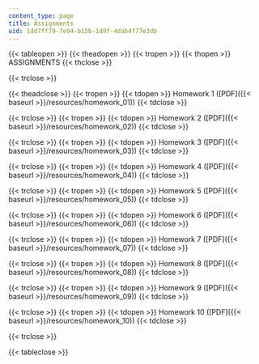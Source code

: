```yaml
---
content_type: page
title: Assignments
uid: 1dd7ff79-7e94-b15b-1d9f-4dab4f77e3db
---
```


{{< tableopen >}}
{{< theadopen >}}
{{< tropen >}}
{{< thopen >}}
ASSIGNMENTS
{{< thclose >}}

{{< trclose >}}

{{< theadclose >}}
{{< tropen >}}
{{< tdopen >}}
Homework 1 ([PDF]({{< baseurl >}}/resources/homework_01))
{{< tdclose >}}

{{< trclose >}}
{{< tropen >}}
{{< tdopen >}}
Homework 2 ([PDF]({{< baseurl >}}/resources/homework_02))
{{< tdclose >}}

{{< trclose >}}
{{< tropen >}}
{{< tdopen >}}
Homework 3 ([PDF]({{< baseurl >}}/resources/homework_03))
{{< tdclose >}}

{{< trclose >}}
{{< tropen >}}
{{< tdopen >}}
Homework 4 ([PDF]({{< baseurl >}}/resources/homework_04))
{{< tdclose >}}

{{< trclose >}}
{{< tropen >}}
{{< tdopen >}}
Homework 5 ([PDF]({{< baseurl >}}/resources/homework_05))
{{< tdclose >}}

{{< trclose >}}
{{< tropen >}}
{{< tdopen >}}
Homework 6 ([PDF]({{< baseurl >}}/resources/homework_06))
{{< tdclose >}}

{{< trclose >}}
{{< tropen >}}
{{< tdopen >}}
Homework 7 ([PDF]({{< baseurl >}}/resources/homework_07))
{{< tdclose >}}

{{< trclose >}}
{{< tropen >}}
{{< tdopen >}}
Homework 8 ([PDF]({{< baseurl >}}/resources/homework_08))
{{< tdclose >}}

{{< trclose >}}
{{< tropen >}}
{{< tdopen >}}
Homework 9 ([PDF]({{< baseurl >}}/resources/homework_09))
{{< tdclose >}}

{{< trclose >}}
{{< tropen >}}
{{< tdopen >}}
Homework 10 ([PDF]({{< baseurl >}}/resources/homework_10))
{{< tdclose >}}

{{< trclose >}}

{{< tableclose >}}